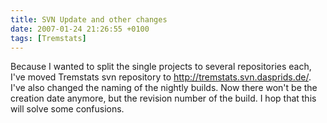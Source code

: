 ```yaml
---
title: SVN Update and other changes
date: 2007-01-24 21:26:55 +0100
tags: [Tremstats]
---
```


Because I wanted to split the single projects to several repositories each, I've moved Tremstats svn repository to http://tremstats.svn.dasprids.de/. I've also changed the naming of the nightly builds. Now there won't be the creation date anymore, but the revision number of the build. I hop that this will solve some confusions.